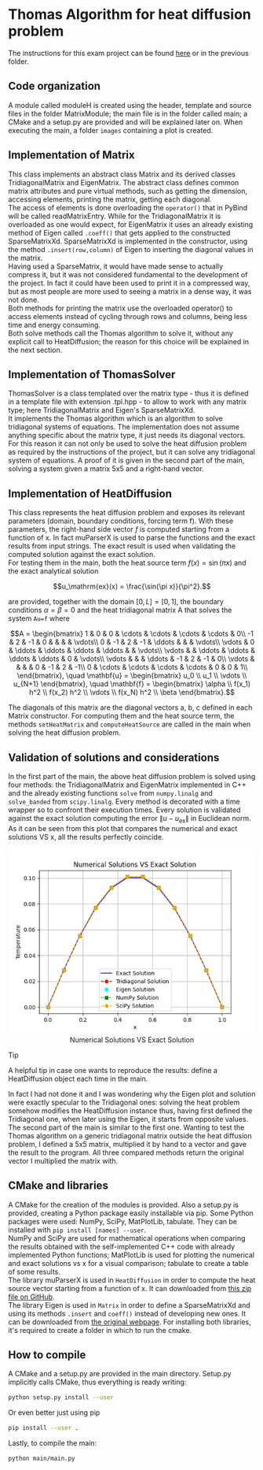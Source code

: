 # Thomas Algorithm for heat diffusion problem

The instructions for this exam project can be found [here](https://github.com/pcafrica/advanced_programming_2023-2024/blob/main/exams/2024-02-13/part2.md) or in the previous folder.

## Code organization
A module called moduleH is created using the header, template and source files in the folder MatrixModule; the main file is in the folder called main; a CMake and a setup.py are provided and will be explained later on. When executing the main, a folder `images` containing a plot is created.

## Implementation of Matrix
This class implements an abstract class Matrix and its derived classes TridiagonalMatrix and EigenMatrix. The abstract class defines common matrix attributes and pure virtual methods, such as getting the dimension, accessing elements, printing the matrix, getting each diagonal.<br>
The access of elements is done overloading the `operator()` that in PyBind will be called readMatrixEntry. While for the TridiagonalMatrix it is overloaded as one would expect, for EigenMatrix it uses an already existing method of Eigen called `.coeff()` that gets applied to the constructed SparseMatrixXd. SparseMatrixXd is implemented in the constructor, using the method `.insert(row,column)` of Eigen to inserting the diagonal values in the matrix.<br>
Having used a SparseMatrix, it would have made sense to actually compress it, but it was not considered fundamental to the development of the project. In fact it could have been used to print it in a compressed way, but as most people are more used to seeing a matrix in a dense way, it was not done.<br>
Both methods for printing the matrix use the overloaded operator() to access elements instead of cycling through rows and columns, being less time and energy consuming.<br>
Both solve methods call the Thomas algorithm to solve it, without any explicit call to HeatDiffusion; the reason for this choice will be explained in the next section.

## Implementation of ThomasSolver
ThomasSolver is a class templated over the matrix type - thus it is defined in a template file with extension .tpl.hpp - to allow to work with any matrix type; here TridiagonalMatrix and Eigen's SparseMatrixXd.<br>
It implements the Thomas algorithm which is an algorithm to solve tridiagonal systems of equations. The implementation does not assume anything specific about the matrix type, it just needs its diagonal vectors.<br>
For this reason it can not only be used to solve the heat diffusion problem as required by the instructions of the project, but it can solve any tridiagonal system of equations. A proof of it is given in the second part of the main, solving a system given a matrix 5x5 and a right-hand vector.

## Implementation of HeatDiffusion
This class represents the heat diffusion problem and exposes its relevant parameters (domain, boundary conditions, forcing term f).
With these parameters, the right-hand side vector $f$ is computed starting from a function of x. In fact muParserX is used to parse the functions and the exact results from input strings. The exact result is used when validating the computed solution against the exact solution.<br>
For testing them in the main, both the heat source term $f(x) = \sin(\pi x)$ and the exact analytical solution
```math
u_\mathrm{ex}(x) = \frac{\sin(\pi x)}{\pi^2}.
```
are provided, together with the domain $[0,L] = [0,1]$, the boundary conditions $\alpha = \beta = 0$ and the heat tridiagonal matrix A that solves the system `Au=f` where
```math
A = \begin{bmatrix}
1 & 0 & 0 & \cdots & \cdots & \cdots & \cdots & 0\\
-1 & 2 & -1 & 0 & & & & \vdots\\
0 & -1 & 2 & -1 & \ddots & & & \vdots\\
\vdots & 0 & \ddots & \ddots & \ddots & \ddots & & \vdots\\
\vdots & & \ddots & \ddots & \ddots & \ddots & 0 & \vdots\\
\vdots & & & \ddots & -1 & 2 & -1 & 0\\
\vdots & & & & 0 & -1 & 2 & -1\\
0 & \cdots & \cdots  & \cdots & \cdots & 0 & 0 & 1\\
\end{bmatrix},
\quad
\mathbf{u} = \begin{bmatrix}
u_0 \\
u_1 \\
\vdots \\
u_{N+1}
\end{bmatrix},
\quad
\mathbf{f} = \begin{bmatrix}
\alpha \\
f(x_1) h^2 \\
f(x_2) h^2 \\
\vdots \\
f(x_N) h^2 \\
\beta
\end{bmatrix}.
```
The diagonals of this matrix are the diagonal vectors a, b, c defined in each Matrix constructor. For computing them and the heat source term, the methods `setHeatMatrix` and `computeHeatSource` are called in the main when solving the heat diffusion problem.

## Validation of solutions and considerations
In the first part of the main, the above heat diffusion problem is solved using four methods: the TridiagonalMatrix and EigenMatrix implemented in C++ and the already existing functions `solve` from `numpy.linalg` and `solve_banded` from `scipy.linalg`. Every method is decorated with a time wrapper so to confront their execution times. Every solution is validated against the exact solution computing the error $\left\|u - u_\mathrm{ex}\right\|$ in Euclidean norm.<br>
As it can be seen from this plot that compares the numerical and exact solutions VS x, all the results perfectly coincide.
<p align="center">
  <img src="images/NumericalVSExactSolution.png" /><br>
 Numerical Solutions VS Exact Solution
</p>

> [!TIP]
> A helpful tip in case one wants to reproduce the results: define a HeatDiffusion object each time in the main.

In fact I had not done it and I was wondering why the Eigen plot and solution were exactly specular to the Tridiagonal ones: solving the heat problem somehow modifies the HeatDiffusion instance thus, having first defined the Tridiagonal one, when later using the Eigen, it starts from opposite values.<br>
The second part of the main is similar to the first one. Wanting to test the Thomas algorithm on a generic tridiagonal matrix outside the heat diffusion problem, I defined a 5x5 matrix, multiplied it by hand to a vector and gave the result to the program. All three compared methods return the original vector I multiplied the matrix with.

## CMake and libraries
A CMake for the creation of the modules is provided. Also a setup.py is provided, creating a Python package easily installable via pip.
Some Python packages were used: NumPy, SciPy, MatPlotLib, tabulate. They can be installed with `pip install [names] --user`.<br>
NumPy and SciPy are used for mathematical operations when comparing the results obtained with the self-implemented C++ code with already implemented Python functions; MatPlotLib is used for plotting the numerical and exact solutions vs x for a visual comparison; tabulate to create a table of some results.<br>
The library muParserX is used in `HeatDiffusion` in order to compute the heat source vector starting from a function of x. It can downloaded from [this zip file on GitHub](https://github.com/beltoforion/muparserx/archive/refs/tags/v4.0.12.tar.gz).<br>
The library Eigen is used in `Matrix` in order to define a SparseMatrixXd and using its methods `.insert` and `coeff()` instead of developing new ones. It can be downloaded from [the original webpage](https://eigen.tuxfamily.org/index.php?title=Main_Page). 
For installing both libraries, it's required to create a folder in which to run the cmake.  

## How to compile
A CMake and a setup.py are provided in the main directory. Setup.py implicitly calls CMake, thus everything is ready writing:
```bash
python setup.py install --user
```
Or even better just using pip
```bash
pip install --user .
```
Lastly, to compile the main:
```bash
python main/main.py
```
